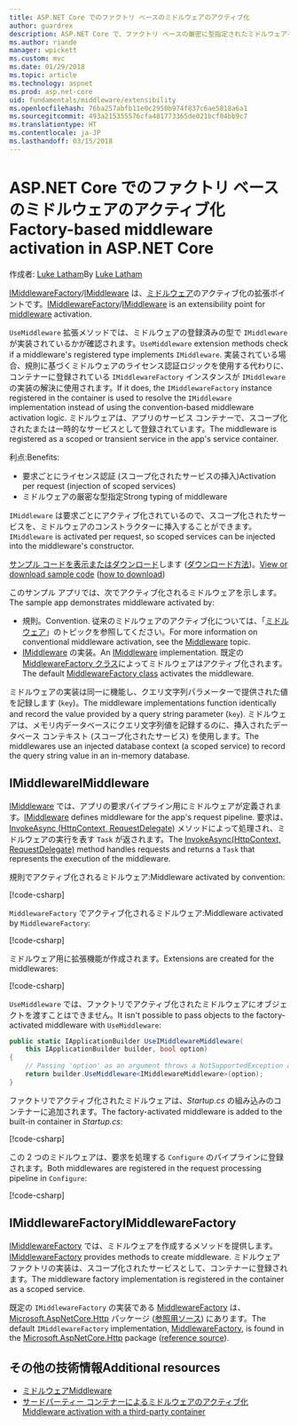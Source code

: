 ```yaml
---
title: ASP.NET Core でのファクトリ ベースのミドルウェアのアクティブ化
author: guardrex
description: ASP.NET Core で、ファクトリ ベースの厳密に型指定されたミドルウェアをアクティブ化する方法を説明します。
ms.author: riande
manager: wpickett
ms.custom: mvc
ms.date: 01/29/2018
ms.topic: article
ms.technology: aspnet
ms.prod: asp.net-core
uid: fundamentals/middleware/extensibility
ms.openlocfilehash: 76ba257abfb11e0c2950b974f837c6ae5818a6a1
ms.sourcegitcommit: 493a215355576cfa481773365de021bcf04bb9c7
ms.translationtype: HT
ms.contentlocale: ja-JP
ms.lasthandoff: 03/15/2018
---
```

# <a name="factory-based-middleware-activation-in-aspnet-core"></a><span data-ttu-id="1965d-103">ASP.NET Core でのファクトリ ベースのミドルウェアのアクティブ化</span><span class="sxs-lookup"><span data-stu-id="1965d-103">Factory-based middleware activation in ASP.NET Core</span></span>

<span data-ttu-id="1965d-104">作成者: [Luke Latham](https://github.com/guardrex)</span><span class="sxs-lookup"><span data-stu-id="1965d-104">By [Luke Latham](https://github.com/guardrex)</span></span>

<span data-ttu-id="1965d-105">[IMiddlewareFactory](/dotnet/api/microsoft.aspnetcore.http.imiddlewarefactory)/[IMiddleware](/dotnet/api/microsoft.aspnetcore.http.imiddleware) は、[ミドルウェア](xref:fundamentals/middleware/index)のアクティブ化の拡張ポイントです。</span><span class="sxs-lookup"><span data-stu-id="1965d-105">[IMiddlewareFactory](/dotnet/api/microsoft.aspnetcore.http.imiddlewarefactory)/[IMiddleware](/dotnet/api/microsoft.aspnetcore.http.imiddleware) is an extensibility point for [middleware](xref:fundamentals/middleware/index) activation.</span></span>

<span data-ttu-id="1965d-106">`UseMiddleware` 拡張メソッドでは、ミドルウェアの登録済みの型で `IMiddleware` が実装されているかが確認されます。</span><span class="sxs-lookup"><span data-stu-id="1965d-106">`UseMiddleware` extension methods check if a middleware's registered type implements `IMiddleware`.</span></span> <span data-ttu-id="1965d-107">実装されている場合、規則に基づくミドルウェアのライセンス認証ロジックを使用する代わりに、コンテナーに登録されている `IMiddlewareFactory` インスタンスが `IMiddleware` の実装の解決に使用されます。</span><span class="sxs-lookup"><span data-stu-id="1965d-107">If it does, the `IMiddlewareFactory` instance registered in the container is used to resolve the `IMiddleware` implementation instead of using the convention-based middleware activation logic.</span></span> <span data-ttu-id="1965d-108">ミドルウェアは、アプリのサービス コンテナーで、スコープ化されたまたは一時的なサービスとして登録されています。</span><span class="sxs-lookup"><span data-stu-id="1965d-108">The middleware is registered as a scoped or transient service in the app's service container.</span></span>

<span data-ttu-id="1965d-109">利点:</span><span class="sxs-lookup"><span data-stu-id="1965d-109">Benefits:</span></span>

* <span data-ttu-id="1965d-110">要求ごとにライセンス認証 (スコープ化されたサービスの挿入)</span><span class="sxs-lookup"><span data-stu-id="1965d-110">Activation per request (injection of scoped services)</span></span>
* <span data-ttu-id="1965d-111">ミドルウェアの厳密な型指定</span><span class="sxs-lookup"><span data-stu-id="1965d-111">Strong typing of middleware</span></span>

<span data-ttu-id="1965d-112">`IMiddleware` は要求ごとにアクティブ化されているので、スコープ化されたサービスを、ミドルウェアのコンストラクターに挿入することができます。</span><span class="sxs-lookup"><span data-stu-id="1965d-112">`IMiddleware` is activated per request, so scoped services can be injected into the middleware's constructor.</span></span>

<span data-ttu-id="1965d-113">[サンプル コードを表示またはダウンロード](https://github.com/aspnet/Docs/tree/master/aspnetcore/fundamentals/middleware/extensibility/sample)します ([ダウンロード方法](xref:tutorials/index#how-to-download-a-sample))。</span><span class="sxs-lookup"><span data-stu-id="1965d-113">[View or download sample code](https://github.com/aspnet/Docs/tree/master/aspnetcore/fundamentals/middleware/extensibility/sample) ([how to download](xref:tutorials/index#how-to-download-a-sample))</span></span>

<span data-ttu-id="1965d-114">このサンプル アプリでは、次でアクティブ化されるミドルウェアを示します。</span><span class="sxs-lookup"><span data-stu-id="1965d-114">The sample app demonstrates middleware activated by:</span></span>

* <span data-ttu-id="1965d-115">規則。</span><span class="sxs-lookup"><span data-stu-id="1965d-115">Convention.</span></span> <span data-ttu-id="1965d-116">従来のミドルウェアのアクティブ化については、「[ミドルウェア](xref:fundamentals/middleware/index)」のトピックを参照してください。</span><span class="sxs-lookup"><span data-stu-id="1965d-116">For more information on conventional middleware activation, see the [Middleware](xref:fundamentals/middleware/index) topic.</span></span>
* <span data-ttu-id="1965d-117">[IMiddleware](/dotnet/api/microsoft.aspnetcore.http.imiddleware) の実装。</span><span class="sxs-lookup"><span data-stu-id="1965d-117">An [IMiddleware](/dotnet/api/microsoft.aspnetcore.http.imiddleware) implementation.</span></span> <span data-ttu-id="1965d-118">既定の [MiddlewareFactory クラス](/dotnet/api/microsoft.aspnetcore.http.middlewarefactory)によってミドルウェアはアクティブ化されます。</span><span class="sxs-lookup"><span data-stu-id="1965d-118">The default [MiddlewareFactory class](/dotnet/api/microsoft.aspnetcore.http.middlewarefactory) activates the middleware.</span></span>

<span data-ttu-id="1965d-119">ミドルウェアの実装は同一に機能し、クエリ文字列パラメーターで提供された値を記録します (`key`)。</span><span class="sxs-lookup"><span data-stu-id="1965d-119">The middleware implementations function identically and record the value provided by a query string parameter (`key`).</span></span> <span data-ttu-id="1965d-120">ミドルウェアは、メモリ内データベースにクエリ文字列値を記録するのに、挿入されたデータベース コンテキスト (スコープ化されたサービス) を使用します。</span><span class="sxs-lookup"><span data-stu-id="1965d-120">The middlewares use an injected database context (a scoped service) to record the query string value in an in-memory database.</span></span>

## <a name="imiddleware"></a><span data-ttu-id="1965d-121">IMiddleware</span><span class="sxs-lookup"><span data-stu-id="1965d-121">IMiddleware</span></span>

<span data-ttu-id="1965d-122">[IMiddleware](/dotnet/api/microsoft.aspnetcore.http.imiddleware) では、アプリの要求パイプライン用にミドルウェアが定義されます。</span><span class="sxs-lookup"><span data-stu-id="1965d-122">[IMiddleware](/dotnet/api/microsoft.aspnetcore.http.imiddleware) defines middleware for the app's request pipeline.</span></span> <span data-ttu-id="1965d-123">要求は、[InvokeAsync (HttpContext, RequestDelegate)](/dotnet/api/microsoft.aspnetcore.http.imiddleware.invokeasync#Microsoft_AspNetCore_Http_IMiddleware_InvokeAsync_Microsoft_AspNetCore_Http_HttpContext_Microsoft_AspNetCore_Http_RequestDelegate_) メソッドによって処理され、ミドルウェアの実行を表す `Task` が返されます。</span><span class="sxs-lookup"><span data-stu-id="1965d-123">The [InvokeAsync(HttpContext, RequestDelegate)](/dotnet/api/microsoft.aspnetcore.http.imiddleware.invokeasync#Microsoft_AspNetCore_Http_IMiddleware_InvokeAsync_Microsoft_AspNetCore_Http_HttpContext_Microsoft_AspNetCore_Http_RequestDelegate_) method handles requests and returns a `Task` that represents the execution of the middleware.</span></span>

<span data-ttu-id="1965d-124">規則でアクティブ化されるミドルウェア:</span><span class="sxs-lookup"><span data-stu-id="1965d-124">Middleware activated by convention:</span></span>

[!code-csharp[](extensibility/sample/Middleware/ConventionalMiddleware.cs?name=snippet1)]

<span data-ttu-id="1965d-125">`MiddlewareFactory` でアクティブ化されるミドルウェア:</span><span class="sxs-lookup"><span data-stu-id="1965d-125">Middleware activated by `MiddlewareFactory`:</span></span>

[!code-csharp[](extensibility/sample/Middleware/IMiddlewareMiddleware.cs?name=snippet1)]

<span data-ttu-id="1965d-126">ミドルウェア用に拡張機能が作成されます。</span><span class="sxs-lookup"><span data-stu-id="1965d-126">Extensions are created for the middlewares:</span></span>

[!code-csharp[](extensibility/sample/Middleware/MiddlewareExtensions.cs?name=snippet1)]

<span data-ttu-id="1965d-127">`UseMiddleware` では、ファクトリでアクティブ化されたミドルウェアにオブジェクトを渡すことはできません。</span><span class="sxs-lookup"><span data-stu-id="1965d-127">It isn't possible to pass objects to the factory-activated middleware with `UseMiddleware`:</span></span>

```csharp
public static IApplicationBuilder UseIMiddlewareMiddleware(
    this IApplicationBuilder builder, bool option)
{
    // Passing 'option' as an argument throws a NotSupportedException at runtime.
    return builder.UseMiddleware<IMiddlewareMiddleware>(option);
}
```

<span data-ttu-id="1965d-128">ファクトリでアクティブ化されたミドルウェアは、*Startup.cs* の組み込みのコンテナーに追加されます。</span><span class="sxs-lookup"><span data-stu-id="1965d-128">The factory-activated middleware is added to the built-in container in *Startup.cs*:</span></span>

[!code-csharp[](extensibility/sample/Startup.cs?name=snippet1&highlight=6)]

<span data-ttu-id="1965d-129">この 2 つのミドルウェアは、要求を処理する `Configure` のパイプラインに登録されます。</span><span class="sxs-lookup"><span data-stu-id="1965d-129">Both middlewares are registered in the request processing pipeline in `Configure`:</span></span>

[!code-csharp[](extensibility/sample/Startup.cs?name=snippet2&highlight=12-13)]

## <a name="imiddlewarefactory"></a><span data-ttu-id="1965d-130">IMiddlewareFactory</span><span class="sxs-lookup"><span data-stu-id="1965d-130">IMiddlewareFactory</span></span>

<span data-ttu-id="1965d-131">[IMiddlewareFactory](/dotnet/api/microsoft.aspnetcore.http.imiddlewarefactory) では、ミドルウェアを作成するメソッドを提供します。</span><span class="sxs-lookup"><span data-stu-id="1965d-131">[IMiddlewareFactory](/dotnet/api/microsoft.aspnetcore.http.imiddlewarefactory) provides methods to create middleware.</span></span> <span data-ttu-id="1965d-132">ミドルウェア ファクトリの実装は、スコープ化されたサービスとして、コンテナーに登録されます。</span><span class="sxs-lookup"><span data-stu-id="1965d-132">The middleware factory implementation is registered in the container as a scoped service.</span></span>

<span data-ttu-id="1965d-133">既定の `IMiddlewareFactory` の実装である [MiddlewareFactory](/dotnet/api/microsoft.aspnetcore.http.middlewarefactory) は、[Microsoft.AspNetCore.Http](https://www.nuget.org/packages/Microsoft.AspNetCore.Http/) パッケージ ([参照用ソース](https://github.com/aspnet/HttpAbstractions/blob/release/2.0/src/Microsoft.AspNetCore.Http/MiddlewareFactory.cs)) にあります。</span><span class="sxs-lookup"><span data-stu-id="1965d-133">The default `IMiddlewareFactory` implementation, [MiddlewareFactory](/dotnet/api/microsoft.aspnetcore.http.middlewarefactory), is found in the [Microsoft.AspNetCore.Http](https://www.nuget.org/packages/Microsoft.AspNetCore.Http/) package ([reference source](https://github.com/aspnet/HttpAbstractions/blob/release/2.0/src/Microsoft.AspNetCore.Http/MiddlewareFactory.cs)).</span></span>

## <a name="additional-resources"></a><span data-ttu-id="1965d-134">その他の技術情報</span><span class="sxs-lookup"><span data-stu-id="1965d-134">Additional resources</span></span>

* [<span data-ttu-id="1965d-135">ミドルウェア</span><span class="sxs-lookup"><span data-stu-id="1965d-135">Middleware</span></span>](xref:fundamentals/middleware/index)
* [<span data-ttu-id="1965d-136">サードパーティー コンテナーによるミドルウェアのアクティブ化</span><span class="sxs-lookup"><span data-stu-id="1965d-136">Middleware activation with a third-party container</span></span>](xref:fundamentals/middleware/extensibility-third-party-container)
